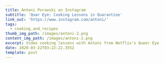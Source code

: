 ```yaml
---
title: Antoni Porowski on Instagram
subtitle: 'Quar Eye: Cooking Lessons in Quarantine'
link_out: 'https://www.instagram.com/antoni/'
tags:
  - cooking_and_recipes
thumb_img_path: /images/antoni-2.png
content_img_path: /images/antoni-2.png
excerpt: Video cooking lessons with Antoni from Netflix's Queer Eye
date: 2020-03-22T03:22:22.355Z
template: post
---
```

